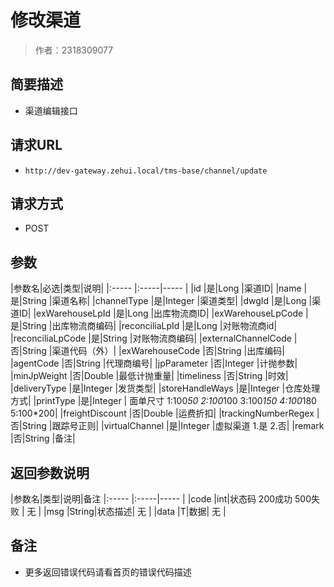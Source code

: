 # 修改渠道

> 作者：2318309077

## 简要描述

- 渠道编辑接口

## 请求URL
- `http://dev-gateway.zehui.local/tms-base/channel/update`
  
## 请求方式
- POST

## 参数

|参数名|必选|类型|说明|
|:-----  |:-----|-----                  |
|id |是|Long   |渠道ID|
|name |是|String   |渠道名称|
|channelType |是|Integer    |渠道类型|
|dwgId |是|Long    |渠道ID|
|exWarehouseLpId |是|Long    |出库物流商ID|
|exWarehouseLpCode |是|String    |出库物流商编码|
|reconciliaLpId |是|Long    |对账物流商id|
|reconciliaLpCode |是|String    |对账物流商编码|
|externalChannelCode |否|String   |渠道代码（外）|
|exWarehouseCode |否|String    |出库编码|
|agentCode |否|String    |代理商编号|
|jpParameter |否|Integer    |计抛参数|
|minJpWeight |否|Double    |最低计抛重量|
|timeliness |否|String    |时效|
|deliveryType |是|Integer    |发货类型|
|storeHandleWays |是|Integer    |仓库处理方式|
|printType |是|Integer    | 面单尺寸 1:100*50 2:100*100 3:100*150  4:100*180  5:100*200|
|freightDiscount |否|Double   |运费折扣|
|trackingNumberRegex |否|String    |跟踪号正则|
|virtualChannel |是|Integer    |虚拟渠道 1.是 2.否|
|remark |否|String    |备注|

## 返回参数说明

|参数名|类型|说明|备注
|:-----  |:-----|-----                  |
|code  |int|状态码  200成功   500失败 |  无  |
|msg  |String|状态描述|        无   |
|data  |T|数据|     无  |

## 备注 

- 更多返回错误代码请看首页的错误代码描述